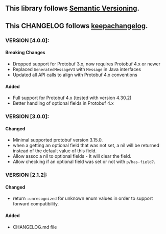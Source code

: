 ## This library follows [Semantic Versioning](https://semver.org).
## This CHANGELOG follows [keepachangelog](https://keepachangelog.com/en/1.0.0/).

###  VERSION [4.0.0]:
#### Breaking Changes
* Dropped support for Protobuf 3.x, now requires Protobuf 4.x or newer
* Replaced `GeneratedMessageV3` with `Message` in Java interfaces
* Updated all API calls to align with Protobuf 4.x conventions

#### Added
* Full support for Protobuf 4.x (tested with version 4.30.2)
* Better handling of optional fields in Protobuf 4.x

###  VERSION [3.0.0]:
#### Changed
* Minimal supported protobuf version 3.15.0.
* when a getting an optional field that was not set, a nil will be returned instead of the default value of this field.
* Allow assoc a nil to optional fields - It will clear the field.
* Allow checking if an optional field was set or not with `p/has-field?`.

###  VERSION [2.1.2]:
#### Changed
* return `:unrecognized` for unknown enum values in order to support forward compatibility.

#### Added
* CHANGELOG.md file  
